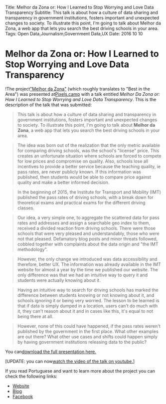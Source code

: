 Title: Melhor da Zona or: How I Learned to Stop Worrying and Love Data Transparency
Subtitle: This talk is about how a culture of data sharing and transparency in government institutions, fosters important and unexpected changes to society. To illustrate this point, I\'m going to talk about Melhor da Zona, a web app that lets you search the best driving schools in your area.
Tags: Open Data,Journalism,Government Data,UX
Date: 2016 10 10

# Melhor da Zona or: How I Learned to Stop Worrying and Love Data Transparency

!The project["Melhor da Zona"](http://www.melhordazona.com) (which roughly translates to  "Best in the Area") was presented at[Pixels.camp](https://pixels.camp) with a talk entitled *Melhor Da Zona or: How I Learned to Stop Worrying and Love Data Transparency*. This is the description of the talk that was submitted:

> This talk is about how a culture of data sharing and transparency in government institutions, fosters important and unexpected changes to society. To illustrate this point, I'm going to talk about **Melhor da Zona**, a web app that lets you search the best driving schools in your area.

> The idea was born out of the realization that the only metric available for comparing driving schools, was the school's "license" price. This creates an unfortunate situation where schools are forced to compete for low prices and compromise on quality. Also, schools lose all incentives to provide a better service because the teaching quality, ie pass rates, are never publicly known. If this information was published, then students would be able to compare price against quality and make a better informed decision.

> In the beginning of 2015, the Institute for Transport and Mobility (IMT) published the pass rates of driving schools, with a break down for theoretical exams and practical exams for the different driving classes.

> Our idea, a very simple one, to aggregate the scattered data for pass rates and addresses and assign a searchable geo index to them, received a divided reaction from driving schools. There were those schools that were very pleased and understandably, those who were not that pleased. Defamatory blog posts and minor threats followed, cobbled together with complaints about the data origin and "the IMT methodology".

> However, the only change we introduced was data accessibility and therefore, better UX. The information was already available in the IMT website for almost a year by the time we published our website. The only difference was that we had an intuitive way to query it and students were actually knowing about it.

> Having an intuitive way to search for driving schools has marked the difference between students knowing or not knowing about it, and schools ignoring it or being very worried. The lesson to be learned is that if data is simply dumped in a location, users can't do much with it, they can't reason about it and in cases like this, it's equal to not being there at all.

> However, none of this could have happened, if the pass rates weren't published by the government in the first place. What other examples are out there? What other use cases and shifts could happen simply by having government institutions releasing data to the public?

You can[download the full presentation here.](https://github.com/data-journal/data-journal.github.io/blob/master/assets/docs/melhor-da-zona.pdf)

[UPDATE: you can now[watch the video of the talk on youtube.](https://www.youtube.com/watch?v=fZm0paShVMw)]

If you read Portuguese and want to learn more about the project you can check the following links:

- [Website](http://melhordazona.com)
- [Blog](http://blog.melhordazona.com)
- [Facebook](https://www.facebook.com/melhordazona)
